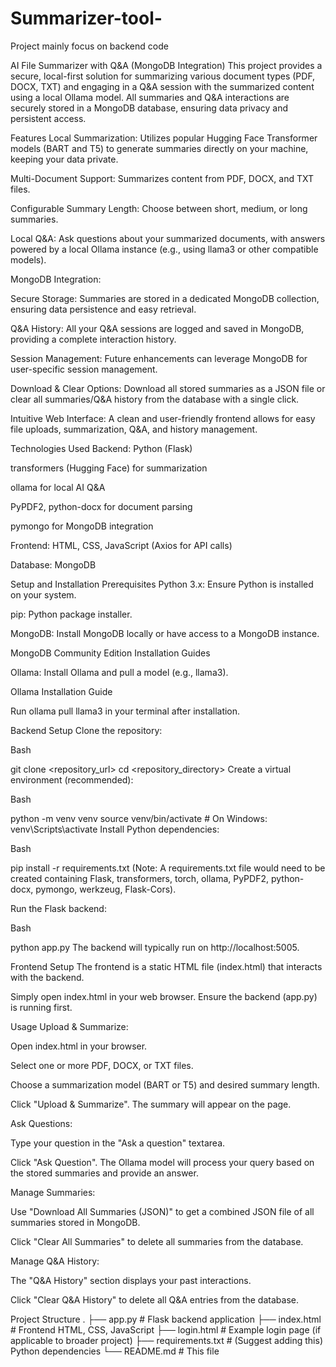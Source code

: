 # Summarizer-tool-
Project mainly focus on backend code 

AI File Summarizer with Q&A (MongoDB Integration)
This project provides a secure, local-first solution for summarizing various document types (PDF, DOCX, TXT) and engaging in a Q&A session with the summarized content using a local Ollama model. All summaries and Q&A interactions are securely stored in a MongoDB database, ensuring data privacy and persistent access.

Features
Local Summarization: Utilizes popular Hugging Face Transformer models (BART and T5) to generate summaries directly on your machine, keeping your data private.

Multi-Document Support: Summarizes content from PDF, DOCX, and TXT files.

Configurable Summary Length: Choose between short, medium, or long summaries.

Local Q&A: Ask questions about your summarized documents, with answers powered by a local Ollama instance (e.g., using llama3 or other compatible models).

MongoDB Integration:

Secure Storage: Summaries are stored in a dedicated MongoDB collection, ensuring data persistence and easy retrieval.

Q&A History: All your Q&A sessions are logged and saved in MongoDB, providing a complete interaction history.

Session Management: Future enhancements can leverage MongoDB for user-specific session management.

Download & Clear Options: Download all stored summaries as a JSON file or clear all summaries/Q&A history from the database with a single click.

Intuitive Web Interface: A clean and user-friendly frontend allows for easy file uploads, summarization, Q&A, and history management.

Technologies Used
Backend: Python (Flask)

transformers (Hugging Face) for summarization

ollama for local AI Q&A

PyPDF2, python-docx for document parsing

pymongo for MongoDB integration

Frontend: HTML, CSS, JavaScript (Axios for API calls)

Database: MongoDB

Setup and Installation
Prerequisites
Python 3.x: Ensure Python is installed on your system.

pip: Python package installer.

MongoDB: Install MongoDB locally or have access to a MongoDB instance.

MongoDB Community Edition Installation Guides

Ollama: Install Ollama and pull a model (e.g., llama3).

Ollama Installation Guide

Run ollama pull llama3 in your terminal after installation.

Backend Setup
Clone the repository:

Bash

git clone <repository_url>
cd <repository_directory>
Create a virtual environment (recommended):

Bash

python -m venv venv
source venv/bin/activate  # On Windows: venv\Scripts\activate
Install Python dependencies:

Bash

pip install -r requirements.txt
(Note: A requirements.txt file would need to be created containing Flask, transformers, torch, ollama, PyPDF2, python-docx, pymongo, werkzeug, Flask-Cors).

Run the Flask backend:

Bash

python app.py
The backend will typically run on http://localhost:5005.

Frontend Setup
The frontend is a static HTML file (index.html) that interacts with the backend.

Simply open index.html in your web browser. Ensure the backend (app.py) is running first.

Usage
Upload & Summarize:

Open index.html in your browser.

Select one or more PDF, DOCX, or TXT files.

Choose a summarization model (BART or T5) and desired summary length.

Click "Upload & Summarize". The summary will appear on the page.

Ask Questions:

Type your question in the "Ask a question" textarea.

Click "Ask Question". The Ollama model will process your query based on the stored summaries and provide an answer.

Manage Summaries:

Use "Download All Summaries (JSON)" to get a combined JSON file of all summaries stored in MongoDB.

Click "Clear All Summaries" to delete all summaries from the database.

Manage Q&A History:

The "Q&A History" section displays your past interactions.

Click "Clear Q&A History" to delete all Q&A entries from the database.

Project Structure
.
├── app.py              # Flask backend application
├── index.html          # Frontend HTML, CSS, JavaScript
├── login.html          # Example login page (if applicable to broader project)
├── requirements.txt    # (Suggest adding this) Python dependencies
└── README.md           # This file
